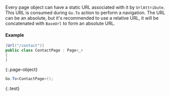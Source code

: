 Every page object can have a static URL associated with it by `UrlAttribute`.
This URL is consumed during `Go.To` action to perform a navigation.
The URL can be an absolute, but it's recommended to use a relative URL,
it will be concatenated with `BaseUrl` to form an absolute URL.

#### Example

```cs
[Url("/contact")]
public class ContactPage : Page<_>
{
}
```
{:.page-object}

```cs
Go.To<ContactPage>();
```
{:.test}